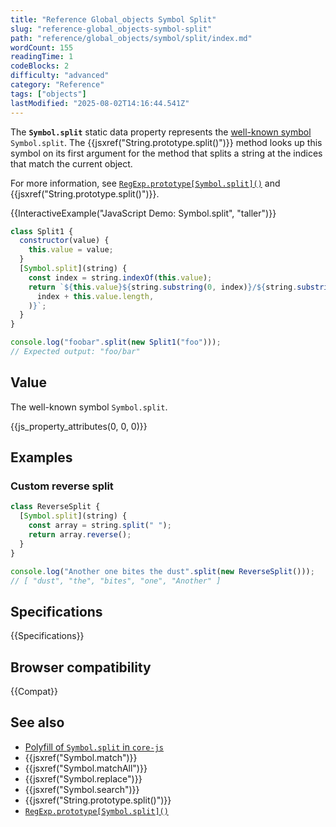 ```yaml
---
title: "Reference Global_objects Symbol Split"
slug: "reference-global_objects-symbol-split"
path: "reference/global_objects/symbol/split/index.md"
wordCount: 155
readingTime: 1
codeBlocks: 2
difficulty: "advanced"
category: "Reference"
tags: ["objects"]
lastModified: "2025-08-02T14:16:44.541Z"
---
```



The **`Symbol.split`** static data property represents the [well-known symbol](/en-US/docs/Web/JavaScript/Reference/Global_Objects/Symbol#well-known_symbols) `Symbol.split`. The {{jsxref("String.prototype.split()")}} method looks up this symbol on its first argument for the method that splits a string at the indices that match the current object.

For more information, see [`RegExp.prototype[Symbol.split]()`](/en-US/docs/Web/JavaScript/Reference/Global_Objects/RegExp/Symbol.split) and {{jsxref("String.prototype.split()")}}.

{{InteractiveExample("JavaScript Demo: Symbol.split", "taller")}}

```js interactive-example
class Split1 {
  constructor(value) {
    this.value = value;
  }
  [Symbol.split](string) {
    const index = string.indexOf(this.value);
    return `${this.value}${string.substring(0, index)}/${string.substring(
      index + this.value.length,
    )}`;
  }
}

console.log("foobar".split(new Split1("foo")));
// Expected output: "foo/bar"
```

## Value

The well-known symbol `Symbol.split`.

{{js_property_attributes(0, 0, 0)}}

## Examples

### Custom reverse split

```js
class ReverseSplit {
  [Symbol.split](string) {
    const array = string.split(" ");
    return array.reverse();
  }
}

console.log("Another one bites the dust".split(new ReverseSplit()));
// [ "dust", "the", "bites", "one", "Another" ]
```

## Specifications

{{Specifications}}

## Browser compatibility

{{Compat}}

## See also

- [Polyfill of `Symbol.split` in `core-js`](https://github.com/zloirock/core-js#ecmascript-symbol)
- {{jsxref("Symbol.match")}}
- {{jsxref("Symbol.matchAll")}}
- {{jsxref("Symbol.replace")}}
- {{jsxref("Symbol.search")}}
- {{jsxref("String.prototype.split()")}}
- [`RegExp.prototype[Symbol.split]()`](/en-US/docs/Web/JavaScript/Reference/Global_Objects/RegExp/Symbol.split)
